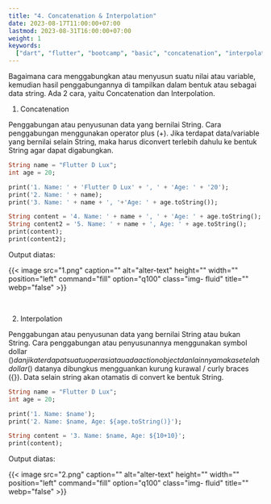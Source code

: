 ```yaml
---
title: "4. Concatenation & Interpolation"
date: 2023-08-17T11:00:00+07:00
lastmod: 2023-08-31T16:00:00+07:00
weight: 1
keywords:
  ["dart", "flutter", "bootcamp", "basic", "concatenation", "interpolation"]
---
```


Bagaimana cara menggabungkan atau menyusun suatu nilai atau variable, kemudian hasil penggabungannya di tampilkan dalam bentuk atau sebagai data string. Ada 2 cara, yaitu Concatenation dan Interpolation.

1. Concatenation

Penggabungan atau penyusunan data yang bernilai String. Cara penggabungan menggunakan operator plus (+). Jika terdapat data/variable yang bernilai selain String, maka harus diconvert terlebih dahulu ke bentuk String agar dapat digabungkan.

```dart
String name = "Flutter D Lux";
int age = 20;

print('1. Name: ' + 'Flutter D Lux' + ', ' + 'Age: ' + '20');
print('2. Name: ' + name);
print('3. Name: ' + name + ', '+'Age: ' + age.toString());

String content = '4. Name: ' + name + ', ' + 'Age: ' + age.toString();
String content2 = '5. Name: ' + name + ', Age: ' + age.toString();
print(content);
print(content2);
```

Output diatas:

{{< image src="1.png" caption="" alt="alter-text" height="" width="" position="left" command="fill" option="q100" class="img- fluid" title="" webp="false" >}}

<br>

2. Interpolation

Penggabungan atau penyusunan data yang bernilai String atau bukan String. Cara penggabungan atau penyusunannya menggunakan symbol dollar ($) dan jika terdapat suatu operasi atau ada action object dan lainnya maka setelah dollar ($) datanya dibungkus mengguankan kurung kurawal / curly braces ({}). Data selain string akan otamatis di convert ke bentuk String.

```dart
String name = "Flutter D Lux";
int age = 20;

print('1. Name: $name');
print('2. Name: $name, Age: ${age.toString()}');

String content = '3. Name: $name, Age: ${10+10}';
print(content);
```

Output diatas:

{{< image src="2.png" caption="" alt="alter-text" height="" width="" position="left" command="fill" option="q100" class="img- fluid" title="" webp="false" >}}

<br>
